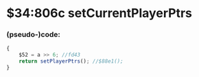 ﻿
# $34:806c setCurrentPlayerPtrs



### (pseudo-)code:
```js
{
	$52 = a >> 6; //fd43
	return setPlayerPtrs();	//$88e1();
}
```



